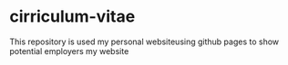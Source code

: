 # cirriculum-vitae
This repository is used my personal websiteusing github pages to show potential employers my website 
